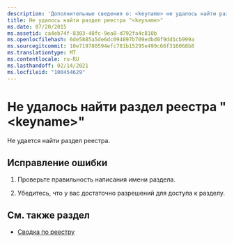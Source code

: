 ```yaml
---
description: 'Дополнительные сведения о: <keyname> не удалось найти раздел реестра ""'
title: Не удалось найти раздел реестра "<keyname>"
ms.date: 07/20/2015
ms.assetid: ca4eb74f-8303-48fc-9ea8-d792fa4c810b
ms.openlocfilehash: 6de5885a5de6dc094897b709edbd0f9dd1cb999a
ms.sourcegitcommit: 10e719780594efc781b15295e499c66f316068b8
ms.translationtype: MT
ms.contentlocale: ru-RU
ms.lasthandoff: 02/14/2021
ms.locfileid: "100454629"
---
```

# <a name="registry-key-keyname-could-not-be-found"></a>Не удалось найти раздел реестра "\<keyname>"

Не удается найти раздел реестра.  
  
## <a name="to-correct-this-error"></a>Исправление ошибки  
  
1. Проверьте правильность написания имени раздела.  
  
2. Убедитесь, что у вас достаточно разрешений для доступа к разделу.  
  
## <a name="see-also"></a>См. также раздел

- [Сводка по реестру](../language-reference/keywords/registry-summary.md)
